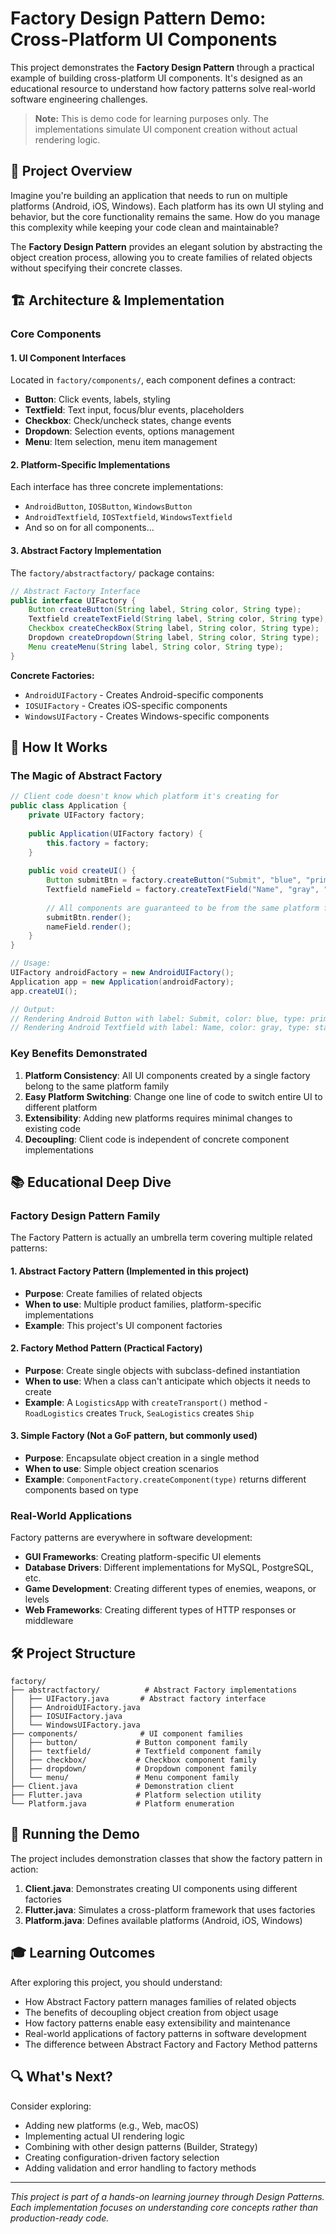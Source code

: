 # Factory Design Pattern Demo: Cross-Platform UI Components

This project demonstrates the **Factory Design Pattern** through a practical example of building cross-platform UI components. It's designed as an educational resource to understand how factory patterns solve real-world software engineering challenges.

> **Note:** This is demo code for learning purposes only. The implementations simulate UI component creation without actual rendering logic.

## 🎯 Project Overview

Imagine you're building an application that needs to run on multiple platforms (Android, iOS, Windows). Each platform has its own UI styling and behavior, but the core functionality remains the same. How do you manage this complexity while keeping your code clean and maintainable?

The **Factory Design Pattern** provides an elegant solution by abstracting the object creation process, allowing you to create families of related objects without specifying their concrete classes.

## 🏗️ Architecture & Implementation

### Core Components

#### 1. UI Component Interfaces
Located in `factory/components/`, each component defines a contract:

- **Button**: Click events, labels, styling
- **Textfield**: Text input, focus/blur events, placeholders
- **Checkbox**: Check/uncheck states, change events
- **Dropdown**: Selection events, options management
- **Menu**: Item selection, menu item management

#### 2. Platform-Specific Implementations
Each interface has three concrete implementations:
- `AndroidButton`, `IOSButton`, `WindowsButton`
- `AndroidTextfield`, `IOSTextfield`, `WindowsTextfield`
- And so on for all components...

#### 3. Abstract Factory Implementation
The `factory/abstractfactory/` package contains:

```java
// Abstract Factory Interface
public interface UIFactory {
    Button createButton(String label, String color, String type);
    Textfield createTextField(String label, String color, String type);
    Checkbox createCheckBox(String label, String color, String type);
    Dropdown createDropdown(String label, String color, String type);
    Menu createMenu(String label, String color, String type);
}
```

**Concrete Factories:**
- `AndroidUIFactory` - Creates Android-specific components
- `IOSUIFactory` - Creates iOS-specific components  
- `WindowsUIFactory` - Creates Windows-specific components

## 🔄 How It Works

### The Magic of Abstract Factory

```java
// Client code doesn't know which platform it's creating for
public class Application {
    private UIFactory factory;
    
    public Application(UIFactory factory) {
        this.factory = factory;
    }
    
    public void createUI() {
        Button submitBtn = factory.createButton("Submit", "blue", "primary");
        Textfield nameField = factory.createTextField("Name", "gray", "standard");
        
        // All components are guaranteed to be from the same platform family
        submitBtn.render();
        nameField.render();
    }
}

// Usage:
UIFactory androidFactory = new AndroidUIFactory();
Application app = new Application(androidFactory);
app.createUI();

// Output: 
// Rendering Android Button with label: Submit, color: blue, type: primary
// Rendering Android Textfield with label: Name, color: gray, type: standard
```

### Key Benefits Demonstrated

1. **Platform Consistency**: All UI components created by a single factory belong to the same platform family
2. **Easy Platform Switching**: Change one line of code to switch entire UI to different platform
3. **Extensibility**: Adding new platforms requires minimal changes to existing code
4. **Decoupling**: Client code is independent of concrete component implementations

## 📚 Educational Deep Dive

### Factory Design Pattern Family

The Factory Pattern is actually an umbrella term covering multiple related patterns:

#### 1. Abstract Factory Pattern (Implemented in this project)
- **Purpose**: Create families of related objects
- **When to use**: Multiple product families, platform-specific implementations
- **Example**: This project's UI component factories

#### 2. Factory Method Pattern (Practical Factory)
- **Purpose**: Create single objects with subclass-defined instantiation
- **When to use**: When a class can't anticipate which objects it needs to create
- **Example**: A `LogisticsApp` with `createTransport()` method - `RoadLogistics` creates `Truck`, `SeaLogistics` creates `Ship`

#### 3. Simple Factory (Not a GoF pattern, but commonly used)
- **Purpose**: Encapsulate object creation in a single method
- **When to use**: Simple object creation scenarios
- **Example**: `ComponentFactory.createComponent(type)` returns different components based on type

### Real-World Applications

Factory patterns are everywhere in software development:

- **GUI Frameworks**: Creating platform-specific UI elements
- **Database Drivers**: Different implementations for MySQL, PostgreSQL, etc.
- **Game Development**: Creating different types of enemies, weapons, or levels
- **Web Frameworks**: Creating different types of HTTP responses or middleware

## 🛠️ Project Structure

```
factory/
├── abstractfactory/          # Abstract Factory implementations
│   ├── UIFactory.java       # Abstract factory interface
│   ├── AndroidUIFactory.java
│   ├── IOSUIFactory.java
│   └── WindowsUIFactory.java
├── components/              # UI component families
│   ├── button/             # Button component family
│   ├── textfield/          # Textfield component family
│   ├── checkbox/           # Checkbox component family
│   ├── dropdown/           # Dropdown component family
│   └── menu/               # Menu component family
├── Client.java             # Demonstration client
├── Flutter.java            # Platform selection utility
└── Platform.java           # Platform enumeration
```

## 🚀 Running the Demo

The project includes demonstration classes that show the factory pattern in action:

1. **Client.java**: Demonstrates creating UI components using different factories
2. **Flutter.java**: Simulates a cross-platform framework that uses factories
3. **Platform.java**: Defines available platforms (Android, iOS, Windows)

## 🎓 Learning Outcomes

After exploring this project, you should understand:

- How Abstract Factory pattern manages families of related objects
- The benefits of decoupling object creation from object usage
- How factory patterns enable easy extensibility and maintenance
- Real-world applications of factory patterns in software development
- The difference between Abstract Factory and Factory Method patterns

## 🔍 What's Next?

Consider exploring:
- Adding new platforms (e.g., Web, macOS)
- Implementing actual UI rendering logic
- Combining with other design patterns (Builder, Strategy)
- Creating configuration-driven factory selection
- Adding validation and error handling to factory methods

---

*This project is part of a hands-on learning journey through Design Patterns. Each implementation focuses on understanding core concepts rather than production-ready code.*

